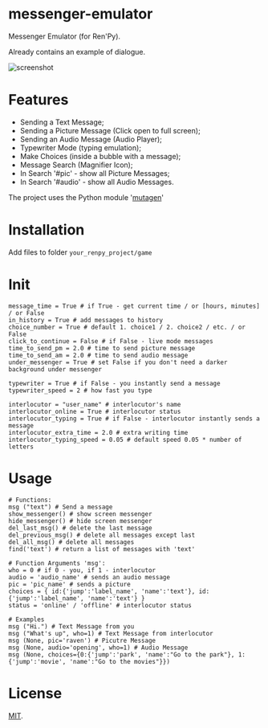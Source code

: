 # messenger-emulator
Messenger Emulator (for Ren'Py).
 
Already contains an example of dialogue.

![screenshot](https://pp.userapi.com/c849528/v849528789/c7282/fZSuh5rjNAI.jpg)

# Features
  - Sending a Text Message;
  - Sending a Picture Message (Click open to full screen);
  - Sending an Audio Message (Audio Player);
  - Typewriter Mode (typing emulation);
  - Make Choices (inside a bubble with a message);
  - Message Search (Magnifier Icon);
  - In Search '#pic' - show all Picture Messages;
  - In Search '#audio' - show all Audio Messages.

The project uses the Python module '[mutagen](https://pypi.org/project/mutagen/)'

# Installation
Add files to folder ```your_renpy_project/game```

 # Init
```
message_time = True # if True - get current time / or [hours, minutes] / or False
in_history = True # add messages to history
choice_number = True # default 1. choice1 / 2. choice2 / etc. / or False
click_to_continue = False # if False - live mode messages
time_to_send_pm = 2.0 # time to send picture message
time_to_send_am = 2.0 # time to send audio message
under_messenger = True # set False if you don't need a darker background under messenger

typewriter = True # if False - you instantly send a message
typewriter_speed = 2 # how fast you type

interlocutor = "user_name" # interlocutor's name
interlocutor_online = True # interlocutor status
interlocutor_typing = True # if False - interlocutor instantly sends a message
interlocutor_extra_time = 2.0 # extra writing time
interlocutor_typing_speed = 0.05 # default speed 0.05 * number of letters
```

# Usage
```
# Functions:
msg ("text") # Send a message
show_messenger() # show screen messenger
hide_messenger() # hide screen messenger
del_last_msg() # delete the last message
del_previous_msg() # delete all messages except last
del_all_msg() # delete all messages
find('text') # return a list of messages with 'text'

# Function Arguments 'msg':
who = 0 # if 0 - you, if 1 - interlocutor
audio = 'audio_name' # sends an audio message
pic = 'pic_name' # sends a picture
choices = { id:{'jump':'label_name', 'name':'text'}, id:{'jump':'label_name', 'name':'text'} }
status = 'online' / 'offline' # interlocutor status 

# Examples
msg ("Hi.") # Text Message from you
msg ("What's up", who=1) # Text Message from interlocutor
msg (None, pic='raven') # Picutre Message
msg (None, audio='opening', who=1) # Audio Message
msg (None, choices={0:{'jump':'park', 'name':"Go to the park"}, 1:{'jump':'movie', 'name':"Go to the movies"}})

```

# License
[MIT](https://github.com/sDextra/messenger-emulator/blob/master/LICENSE/).
